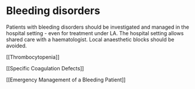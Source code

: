 # Bleeding disorders
Patients with bleeding disorders should be investigated and managed in the hospital setting - even for treatment under LA. The hospital setting allows shared care with a haematologist. Local anaesthetic blocks should be avoided.

[[Thrombocytopenia]]

[[Specific Coagulation Defects]]

[[Emergency Management of a Bleeding Patient]]